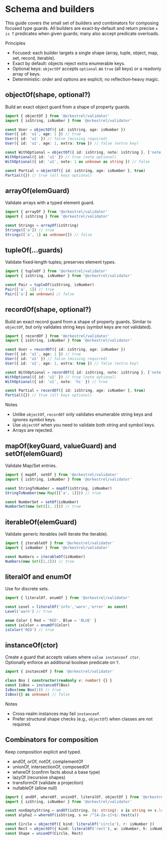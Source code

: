 # Schema and builders

This guide covers the small set of builders and combinators for composing focused type guards. All builders are exact‑by‑default and return precise `x is T` predicates when given guards; many also accept predicate overloads.

Principles
- Focused: each builder targets a single shape (array, tuple, object, map, set, record, iterable).
- Exact by default: objects reject extra enumerable keys.
- Optional keys: `objectOf` accepts `optional` as `true` (all keys) or a readonly array of keys.
- Deterministic: order and options are explicit; no reflection‑heavy magic.

## objectOf(shape, optional?)

Build an exact object guard from a shape of property guards.

```ts
import { objectOf } from '@orkestrel/validator'
import { isString, isNumber } from '@orkestrel/validator'

const User = objectOf({ id: isString, age: isNumber })
User({ id: 'u1', age: 1 }) // true
User({ id: 'u1' }) // false (missing required)
User({ id: 'u1', age: 1, extra: true }) // false (extra key)

const WithOptional = objectOf({ id: isString, note: isString }, ['note'] as const)
WithOptional({ id: 'u1' }) // true (note optional)
WithOptional({ id: 'u1', note: 1 as unknown as string }) // false

const Partial = objectOf({ id: isString, age: isNumber }, true)
Partial({}) // true (all keys optional)
```

## arrayOf(elemGuard)

Validate arrays with a typed element guard.

```ts
import { arrayOf } from '@orkestrel/validator'
import { isString } from '@orkestrel/validator'

const Strings = arrayOf(isString)
Strings(['a']) // true
Strings(['a', 1] as unknown[]) // false
```

## tupleOf(...guards)

Validate fixed‑length tuples; preserves element types.

```ts
import { tupleOf } from '@orkestrel/validator'
import { isString, isNumber } from '@orkestrel/validator'

const Pair = tupleOf(isString, isNumber)
Pair(['a', 1]) // true
Pair(['a'] as unknown) // false
```

## recordOf(shape, optional?)

Build an exact record guard from a shape of property guards. Similar to `objectOf`, but only validates string keys (symbol keys are not validated).

```ts
import { recordOf } from '@orkestrel/validator'
import { isString, isNumber } from '@orkestrel/validator'

const User = recordOf({ id: isString, age: isNumber })
User({ id: 'u1', age: 1 }) // true
User({ id: 'u1' }) // false (missing required)
User({ id: 'u1', age: 1, extra: true }) // false (extra key)

const WithOptional = recordOf({ id: isString, note: isString }, ['note'] as const)
WithOptional({ id: 'u1' }) // true (note optional)
WithOptional({ id: 'u1', note: 'hi' }) // true

const Partial = recordOf({ id: isString, age: isNumber }, true)
Partial({}) // true (all keys optional)
```

Notes
- Unlike `objectOf`, `recordOf` only validates enumerable string keys and ignores symbol keys.
- Use `objectOf` when you need to validate both string and symbol keys.
- Arrays are rejected.

## mapOf(keyGuard, valueGuard) and setOf(elemGuard)

Validate Map/Set entries.

```ts
import { mapOf, setOf } from '@orkestrel/validator'
import { isString, isNumber } from '@orkestrel/validator'

const StringToNumber = mapOf(isString, isNumber)
StringToNumber(new Map([['a', 1]])) // true

const NumberSet = setOf(isNumber)
NumberSet(new Set([1, 2])) // true
```

## iterableOf(elemGuard)

Validate generic iterables (will iterate the iterable).

```ts
import { iterableOf } from '@orkestrel/validator'
import { isNumber } from '@orkestrel/validator'

const Numbers = iterableOf(isNumber)
Numbers(new Set([1,2])) // true
```

## literalOf and enumOf

Use for discrete sets.

```ts
import { literalOf, enumOf } from '@orkestrel/validator'

const Level = literalOf('info','warn','error' as const)
Level('warn') // true

enum Color { Red = 'RED', Blue = 'BLUE' }
const isColor = enumOf(Color)
isColor('RED') // true
```

## instanceOf(ctor)

Create a guard that accepts values where `value instanceof ctor`. Optionally enforce an additional boolean predicate on `T`.

```ts
import { instanceOf } from '@orkestrel/validator'

class Box { constructor(readonly v: number) {} }
const IsBox = instanceOf(Box)
IsBox(new Box(1)) // true
IsBox({} as unknown) // false
```

Notes
- Cross‑realm instances may fail `instanceof`.
- Prefer structural shape checks (e.g., `objectOf`) when classes are not required.

## Combinators for composition

Keep composition explicit and typed.

- andOf, orOf, notOf, complementOf
- unionOf, intersectionOf, composedOf
- whereOf (confirm facts about a base type)
- lazyOf (recursive shapes)
- transformOf (validate a projection)
- nullableOf (allow null)

```ts
import { andOf, whereOf, unionOf, literalOf, objectOf } from '@orkestrel/validator'
import { isString, isNumber } from '@orkestrel/validator'

const nonEmptyString = andOf(isString, (s: string): s is string => s.length > 0)
const alpha2 = whereOf(isString, s => /^[A-Za-z]+$/.test(s))

const Circle = objectOf({ kind: literalOf('circle'), r: isNumber })
const Rect = objectOf({ kind: literalOf('rect'), w: isNumber, h: isNumber })
const Shape = unionOf(Circle, Rect)
```
